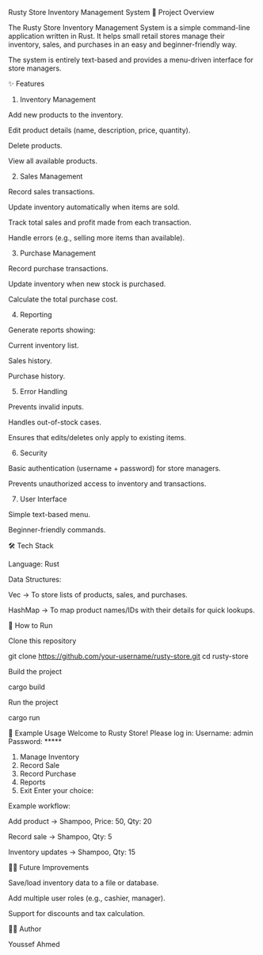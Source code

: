 Rusty Store Inventory Management System
📌 Project Overview

The Rusty Store Inventory Management System is a simple command-line application written in Rust.
It helps small retail stores manage their inventory, sales, and purchases in an easy and beginner-friendly way.

The system is entirely text-based and provides a menu-driven interface for store managers.

✨ Features
1. Inventory Management

Add new products to the inventory.

Edit product details (name, description, price, quantity).

Delete products.

View all available products.

2. Sales Management

Record sales transactions.

Update inventory automatically when items are sold.

Track total sales and profit made from each transaction.

Handle errors (e.g., selling more items than available).

3. Purchase Management

Record purchase transactions.

Update inventory when new stock is purchased.

Calculate the total purchase cost.

4. Reporting

Generate reports showing:

Current inventory list.

Sales history.

Purchase history.

5. Error Handling

Prevents invalid inputs.

Handles out-of-stock cases.

Ensures that edits/deletes only apply to existing items.

6. Security

Basic authentication (username + password) for store managers.

Prevents unauthorized access to inventory and transactions.

7. User Interface

Simple text-based menu.

Beginner-friendly commands.

🛠️ Tech Stack

Language: Rust

Data Structures:

Vec → To store lists of products, sales, and purchases.

HashMap → To map product names/IDs with their details for quick lookups.

🚀 How to Run

Clone this repository

git clone https://github.com/your-username/rusty-store.git
cd rusty-store


Build the project

cargo build


Run the project

cargo run

📖 Example Usage
Welcome to Rusty Store!
Please log in:
Username: admin
Password: *****

1. Manage Inventory
2. Record Sale
3. Record Purchase
4. Reports
5. Exit
Enter your choice:


Example workflow:

Add product → Shampoo, Price: 50, Qty: 20

Record sale → Shampoo, Qty: 5

Inventory updates → Shampoo, Qty: 15

🧑‍💻 Future Improvements

Save/load inventory data to a file or database.

Add multiple user roles (e.g., cashier, manager).

Support for discounts and tax calculation.

👨‍🏫 Author

Youssef Ahmed
